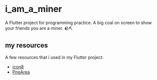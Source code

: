 # i_am_a_miner
A Flutter project for programming practice. A big coal on screen to show your friends you are a miner. 🪨⛏️

## my resources
A few resources that i used in my Flutter project:
- [icon8](https://icons8.com/)
- [PngArea](https://www.pngarea.com)